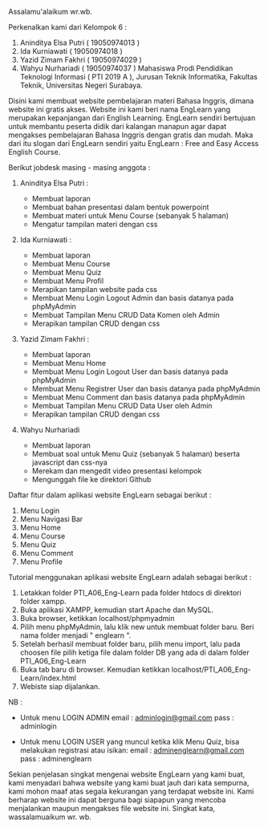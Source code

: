 Assalamu'alaikum wr.wb.

Perkenalkan kami dari Kelompok 6 :
1. Aninditya Elsa Putri ( 19050974013 )
2. Ida Kurniawati ( 19050974018 )
3. Yazid Zimam Fakhri ( 19050974029 )
4. Wahyu Nurhariadi ( 19050974037 )
Mahasiswa Prodi Pendidikan Teknologi Informasi ( PTI 2019 A ), Jurusan Teknik Informatika, Fakultas Teknik, Universitas Negeri Surabaya. 


Disini kami membuat website pembelajaran materi Bahasa Inggris, dimana website ini gratis akses. 
Website ini kami beri nama EngLearn yang merupakan kepanjangan dari English Learning.
EngLearn sendiri bertujuan untuk membantu peserta didik dari kalangan manapun agar dapat mengakses pembelajaran Bahasa Inggris dengan gratis dan mudah. Maka dari itu slogan dari EngLearn sendiri yaitu EngLearn : Free and Easy Access English Course.


Berikut jobdesk masing - masing anggota :
1. Aninditya Elsa Putri :
	- Membuat laporan
	- Membuat bahan presentasi dalam bentuk powerpoint
	- Membuat materi untuk Menu Course (sebanyak 5 halaman)
	- Mengatur tampilan materi dengan css

2. Ida Kurniawati :
	- Membuat laporan
	- Membuat Menu Course
	- Membuat Menu Quiz
	- Membuat Menu Profil
	- Merapikan tampilan website pada css
	- Membuat Menu Login Logout Admin dan basis datanya pada phpMyAdmin
	- Membuat Tampilan Menu CRUD Data Komen oleh Admin 
	- Merapikan tampilan CRUD dengan css

3. Yazid Zimam Fakhri :
	- Membuat laporan
	- Membuat Menu Home
	- Membuat Menu Login Logout User dan basis datanya pada phpMyAdmin
	- Membuat Menu Registrer User dan basis datanya pada phpMyAdmin
	- Membuat Menu Comment dan basis datanya pada phpMyAdmin
	- Membuat Tampilan Menu CRUD Data User oleh Admin
	- Merapikan tampilan CRUD dengan css

4. Wahyu Nurhariadi
	- Membuat laporan
	- Membuat soal untuk Menu Quiz (sebanyak 5 halaman) beserta javascript dan css-nya
	- Merekam dan mengedit video presentasi kelompok
	- Mengunggah file ke direktori Github


Daftar fitur dalam aplikasi website EngLearn sebagai berikut :
1. Menu Login 
2. Menu Navigasi Bar
3. Menu Home
4. Menu Course
5. Menu Quiz
6. Menu Comment
7. Menu Profile


Tutorial menggunakan aplikasi website EngLearn adalah sebagai berikut :
1. Letakkan folder PTI_A06_Eng-Learn pada folder htdocs di direktori folder xampp.
1. Buka aplikasi XAMPP, kemudian start Apache dan MySQL.
2. Buka browser, ketikkan localhost/phpmyadmin
3. Pilih menu phpMyAdmin, lalu klik new untuk membuat folder baru. Beri nama folder menjadi " englearn ".
4. Setelah berhasil membuat folder baru, pilih menu import, lalu pada choosen file pilih ketiga file dalam folder DB yang ada di dalam folder PTI_A06_Eng-Learn
5. Buka tab baru di browser. Kemudian ketikkan localhost/PTI_A06_Eng-Learn/index.html
6. Webiste siap dijalankan.


NB : 
- Untuk menu LOGIN ADMIN 
email : adminlogin@gmail.com
pass  : adminlogin

- Untuk menu LOGIN USER yang muncul ketika klik Menu Quiz, bisa melakukan registrasi atau isikan:
email : adminenglearn@gmail.com
pass  : adminenglearn
		
Sekian penjelasan singkat mengenai website EngLearn yang kami buat, kami menyadari bahwa website yang kami buat jauh dari kata sempurna, kami mohon maaf atas segala kekurangan yang terdapat website ini. Kami berharap website ini dapat berguna bagi siapapun yang mencoba menjalankan maupun mengakses file website ini. Singkat kata, wassalamuaikum wr. wb.
